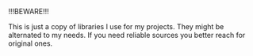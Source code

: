 !!!BEWARE!!!

This is just a copy of libraries I use for my projects. They might be alternated to my needs. If you need reliable sources you better reach for original ones.
